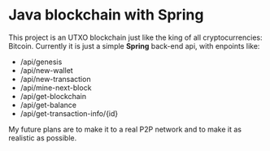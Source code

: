 # Java blockchain with Spring

This project is an UTXO blockchain just like the king of all cryptocurrencies: Bitcoin. Currently it is just a simple **Spring** back-end api, with enpoints like:
  - /api/genesis
  - /api/new-wallet
  - /api/new-transaction
  - /api/mine-next-block
  - /api/get-blockchain
  - /api/get-balance
  - /api/get-transaction-info/{id}

My future plans are to make it to a real P2P network and to make it as realistic as possible.
